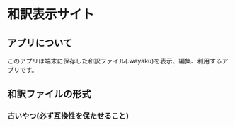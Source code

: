 # 和訳表示サイト
## アプリについて
このアプリは端末に保存した和訳ファイル(.wayaku)を表示、編集、利用するアプリです。
## 和訳ファイルの形式
### 古いやつ(必ず互換性を保たせること)
